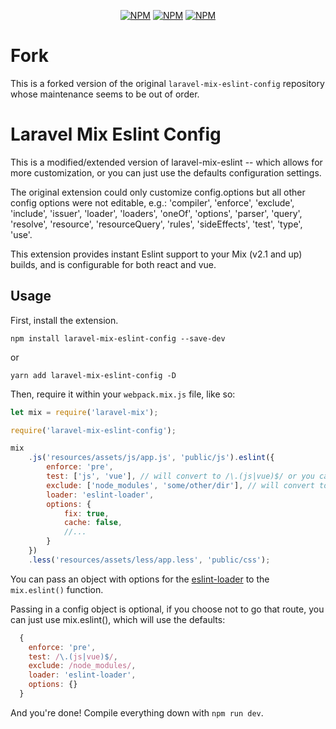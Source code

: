 <p align="center">
<a href="https://www.npmjs.com/package/laravel-mix-eslint-config"><img src="https://img.shields.io/npm/v/laravel-mix-eslint-config.svg" alt="NPM"></a>
<a href="https://npmcharts.com/compare/laravel-mix-eslint-config?minimal=true"><img src="https://img.shields.io/npm/dt/laravel-mix-eslint-config.svg" alt="NPM"></a>
<a href="https://www.npmjs.com/package/laravel-mix-eslint-config"><img src="https://img.shields.io/npm/l/laravel-mix-eslint-config.svg" alt="NPM"></a>
</p>

# Fork

This is a forked version of the original `laravel-mix-eslint-config` repository whose maintenance seems to be out of order.

# Laravel Mix Eslint Config

This is a modified/extended version of laravel-mix-eslint -- which allows for more customization,
or you can just use the defaults configuration settings.


The original extension could only customize config.options but all other config options were not editable, e.g.: 'compiler', 'enforce', 'exclude', 'include', 'issuer', 'loader', 'loaders', 'oneOf', 'options', 'parser', 'query', 'resolve', 'resource', 'resourceQuery', 'rules', 'sideEffects', 'test', 'type', 'use'.

This extension provides instant Eslint support to your Mix (v2.1 and up) builds, and is configurable for both react and vue.

## Usage

First, install the extension.

```
npm install laravel-mix-eslint-config --save-dev
```
or
```
yarn add laravel-mix-eslint-config -D
```

Then, require it within your `webpack.mix.js` file, like so:

```js
let mix = require('laravel-mix');

require('laravel-mix-eslint-config');

mix
    .js('resources/assets/js/app.js', 'public/js').eslint({
        enforce: 'pre',
        test: ['js', 'vue'], // will convert to /\.(js|vue)$/ or you can use /\.(js|vue)$/ by itself.
        exclude: ['node_modules', 'some/other/dir'], // will convert to regexp and work. or you can use a regular expression like /node_modules/,
        loader: 'eslint-loader',
        options: {
            fix: true,
            cache: false,
            //...
        }
    })
    .less('resources/assets/less/app.less', 'public/css');
```

You can pass an object with options for the [eslint-loader](https://github.com/webpack-contrib/eslint-loader) to the `mix.eslint()` function.

Passing in a config object is optional, if you choose not to go that route, you can just use mix.eslint(), which will use the defaults:

```js
  {
    enforce: 'pre',
    test: /\.(js|vue)$/,
    exclude: /node_modules/,
    loader: 'eslint-loader',
    options: {}
  }
```

And you're done! Compile everything down with `npm run dev`.

